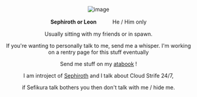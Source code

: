 <div align="center">
  
![image](https://github.com/metaltango/metaltango/blob/main/seph.gif?raw=true) 

**Sephiroth or Leon**　　　He / Him only　

Usually sitting with my friends or in spawn.

If you're wanting to personally talk to me, send me a whisper. 
I'm working on a rentry page for this stuff eventually 

Send me stuff on my [atabook](https://sephiroth.atabook.org) !


I am introject of [Sephiroth](https://finalfantasy.fandom.com/wiki/Sephiroth) and I talk about Cloud Strife 24/7, 

if Sefikura talk bothers you then don't talk with me / hide me.
